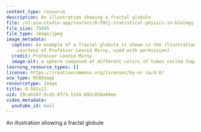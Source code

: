 ```yaml
---
content_type: resource
description: An illustration showing a fractal globule
file: /ol-ocw-studio-app/courses/8-592j-statistical-physics-in-biology-spring-2011/29cab1075cd18f731334b92c858a94ee_8-592s11.jpg
file_size: 75845
file_type: image/jpeg
image_metadata:
  caption: An example of a fractal globule is shown in the illustration above (Image
    courtesy of Professor Leonid Mirny, used with permission).
  credit: Professor Leonid Mirny
  image-alt: a sphere composed of different colors of tubes coiled together.
learning_resource_types: []
license: https://creativecommons.org/licenses/by-nc-sa/4.0/
ocw_type: OCWImage
resourcetype: Image
title: 8-592s11
uid: 29cab107-5cd1-8f73-1334-b92c858a94ee
video_metadata:
  youtube_id: null
---
```

An illustration showing a fractal globule